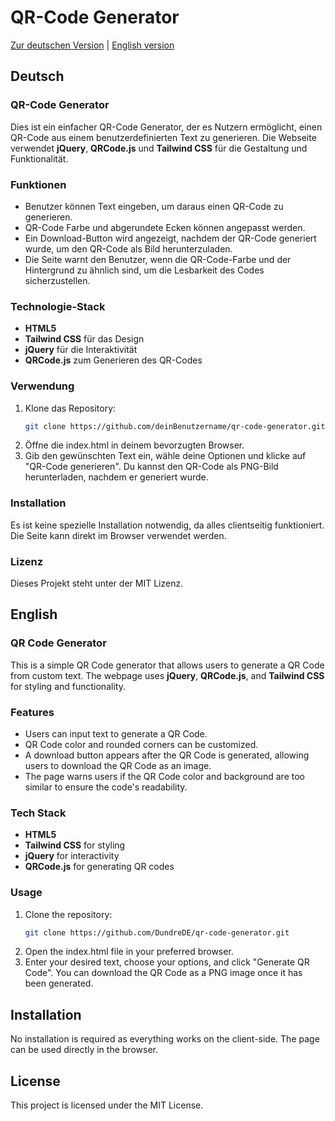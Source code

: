 # QR-Code Generator

[Zur deutschen Version](#deutsch) | [English version](#english)

## Deutsch

### QR-Code Generator

Dies ist ein einfacher QR-Code Generator, der es Nutzern ermöglicht, einen QR-Code aus einem benutzerdefinierten Text zu generieren. Die Webseite verwendet **jQuery**, **QRCode.js** und **Tailwind CSS** für die Gestaltung und Funktionalität.

### Funktionen

- Benutzer können Text eingeben, um daraus einen QR-Code zu generieren.
- QR-Code Farbe und abgerundete Ecken können angepasst werden.
- Ein Download-Button wird angezeigt, nachdem der QR-Code generiert wurde, um den QR-Code als Bild herunterzuladen.
- Die Seite warnt den Benutzer, wenn die QR-Code-Farbe und der Hintergrund zu ähnlich sind, um die Lesbarkeit des Codes sicherzustellen.

### Technologie-Stack

- **HTML5**
- **Tailwind CSS** für das Design
- **jQuery** für die Interaktivität
- **QRCode.js** zum Generieren des QR-Codes

### Verwendung

1. Klone das Repository:
   ```bash
   git clone https://github.com/deinBenutzername/qr-code-generator.git
2. Öffne die index.html in deinem bevorzugten Browser.
3. Gib den gewünschten Text ein, wähle deine Optionen und klicke auf "QR-Code generieren".
   Du kannst den QR-Code als PNG-Bild herunterladen, nachdem er generiert wurde.
    
### Installation
Es ist keine spezielle Installation notwendig, da alles clientseitig funktioniert. Die Seite kann direkt im Browser verwendet werden.

### Lizenz
Dieses Projekt steht unter der MIT Lizenz.  

## English

### QR Code Generator

This is a simple QR Code generator that allows users to generate a QR Code from custom text. The webpage uses **jQuery**, **QRCode.js**, and **Tailwind CSS** for styling and functionality.

### Features

- Users can input text to generate a QR Code.
- QR Code color and rounded corners can be customized.
- A download button appears after the QR Code is generated, allowing users to download the QR Code as an image.
- The page warns users if the QR Code color and background are too similar to ensure the code's readability.

### Tech Stack

- **HTML5**
- **Tailwind CSS** for styling
- **jQuery** for interactivity
- **QRCode.js** for generating QR codes

### Usage

1. Clone the repository:
   ```bash
   git clone https://github.com/DundreDE/qr-code-generator.git
2. Open the index.html file in your preferred browser.
3. Enter your desired text, choose your options, and click "Generate QR Code".
You can download the QR Code as a PNG image once it has been generated.

## Installation
No installation is required as everything works on the client-side. The page can be used directly in the browser.

## License
This project is licensed under the MIT License.